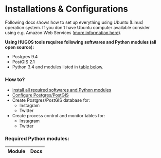 # Installations & Configurations

Following docs shows how to set up everything using Ubuntu (Linux) operation system. If you don't have Ubuntu computer available consider using e.g. Amazon Web Services ([more information here](http://docs.aws.amazon.com/AWSEC2/latest/UserGuide/EC2_GetStarted.html)).

**Using HUGOS tools requires following softwares and Python modules (all open source):**
- Postgres 9.4
- PostGIS 2.1
- Python 3.4 and modules listed in [table below](#PythonModules).
   
### How to?
- [Install all required softwares and Python modules](softwares.md) 
- [Configure Postgres/PostGIS](postgres_config.md)
- Create Postgres/PostGIS database for:
    - Instagram
    - Twitter
- Create process control and monitor tables for:
    - Instagram
    - Twitter

### <a name="PythonModules"></a>Required Python modules:

| Module | Docs |
|--------|------|


